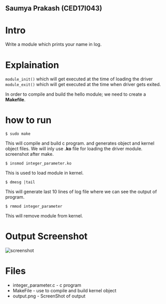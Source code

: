 ## Saumya Prakash (CED17I043)
# Intro
Write a module which prints your name in log.
# Explaination
```module_init()```  which will get executed at the time of loading the driver
```module_exit()``` which will get executed at the time when driver gets exited.

In order to compile and build the hello module; we need to create a **Makefile**.


# how to run
```
$ sudo make
```

This will compile and build c program. and generates object and kernel object files. We will inly use **.ko** file for loading the driver module.
screenshot after make.


```
$ insmod integer_parameter.ko
```
This is used to load module in kernel.
```
$ dmesg |tail
```
This will generate last 10 lines of log file where we can see the output of program.
```
$ rmmod integer_parameter
```
This will remove module from kernel.
# Output Screenshot
![screenshot](https://github.com/saumyaprakash30/device-drivers-lab/blob/master/endsem/b/output.png)

# Files
* integer_parameter.c - c program
* MakeFile - use to compile and build kernel object
* output.png - ScreenShot of output
